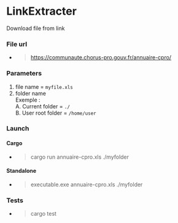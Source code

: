 # LinkExtracter
Download file from link

### File url
- > https://communaute.chorus-pro.gouv.fr/annuaire-cpro/

### Parameters
1.  file name = `myfile.xls`
2.  folder name \
    Exemple : \
    A. Current folder = `./` \
    B. User root folder = `/home/user`

### Launch
#### Cargo
- > cargo run annuaire-cpro.xls ./myfolder
#### Standalone
- > executable.exe annuaire-cpro.xls ./myfolder

### Tests
- > cargo test